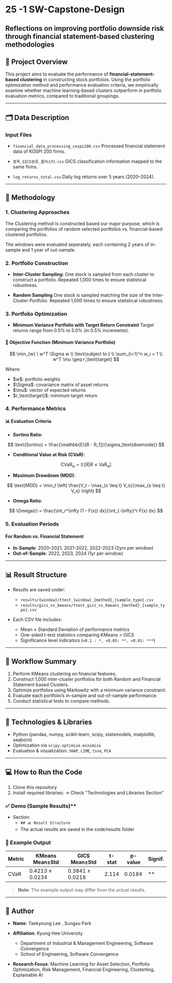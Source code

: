 # 25 -1 SW-Capstone-Design

## Reflections on improving portfolio downside risk through financial statement-based clustering methodologies

## 📌 Project Overview

This project aims to evaluate the performance of **financial-statement-based clustering** in constructing stock portfolios. Using the portfolio optimization method and performance evaluation criteria, we empirically examine whether machine learning-based clusters outperform in portfolio evaluation metrics, compared to traditional groupings.

---

## 🗂️ Data Description

### Input Files

* `financial_data_processing_cospi200.csv`
  Processed financial statement data of KOSPI 200 firms.

* `종목_GICS분류_클러스터.csv`
  GICS classification information mapped to the same firms.

* `log_returns_total.csv`
  Daily log returns over 5 years (2020–2024).

---

## 🔧 Methodology

### 1. Clustering Approaches

  The Clustering method is constructed based our major purpose, which is comparing the portfolios of random selected portfolios vs. financial-based clustered portfolios.

  The windows were evaluated seperately, each containing 2 years of in-sample and 1 year of out-sample.


### 2. Portfolio Construction

* **Inter-Cluster Sampling**:
  One stock is sampled from each cluster to construct a portfolio.
  Repeated 1,000 times to ensure statistical robustness.

* **Random Sampling**
  One stock is sampled matching the size of the Inter-Cluster Portfolio.
  Repeated 1,000 times to ensure statistical robustness.


### 3. Portfolio Optimization

* **Minimum Variance Portfolio with Target Return Constraint**
  Target returns range from 0.5% to 5.0% (in 0.5% increments).

#### 📐 Objective Function (Minimum Variance Portfolio)

$$
\min_{w} \ w^T \Sigma w \\
\text{subject to:} \\
\sum_{i=1}^n w_i = 1 \\
w^T \mu \geq r_\text{target}
$$

Where:

* \$w\$: portfolio weights
* \$\Sigma\$: covariance matrix of asset returns
* \$\mu\$: vector of expected returns
* \$r\_\text{target}\$: minimum target return

### 4. Performance Metrics

#### 📊 Evaluation Criteria

* **Sortino Ratio**:

$$
\text{Sortino} = \frac{\mathbb{E}[R - R_f]}{\sigma_\text{downside}}
$$

* **Conditional Value at Risk (CVaR)**:

$$
\text{CVaR}_\alpha = \mathbb{E}[R | R \leq \text{VaR}_\alpha]
$$

* **Maximum Drawdown (MDD)**:

$$
\text{MDD} = \min_t \left( \frac{V_t - \max_{s \leq t} V_s}{\max_{s \leq t} V_s} \right)
$$

* **Omega Ratio**:

$$
\Omega(r) = \frac{\int_r^\infty (1 - F(x)) dx}{\int_{-\infty}^r F(x) dx}
$$

### 5. Evaluation Periods

#### For Random vs. Financial Statement

* **In-Sample**: 2020–2021, 2021-2022, 2022-2023 (2yrs per window)
* **Out-of-Sample**: 2022, 2023, 2024 (1yr per window)


---

## 📊 Result Structure

* Results are saved under:
  - `results/{window}/ttest_{window}_{method}_{sample_type}.csv`
  - `results/gics_vs_kmeans/ttest_gics_vs_kmeans_{method}_{sample_type}.csv`

* Each CSV file includes:

  * Mean ± Standard Deviation of performance metrics
  * One-sided t-test statistics comparing KMeans > GICS
  * Significance level indicators (`<0.1 : *, <0.05: **, <0.01: ***`)

---

## 🔁 Workflow Summary

1. Perform KMeans clustering on financial features.
2. Construct 1,000 inter-cluster portfolios for both Random and Financial Statement based Clusters.
3. Optimize portfolios using Markowitz with a minimum variance constraint.
4. Evaluate each portfolio’s in-sample and out-of-sample performance.
5. Conduct statistical tests to compare methods.

---

## 🧪 Technologies & Libraries

* Python (pandas, numpy, scikit-learn, scipy, statsmodels, matplotlib, seaborn)
* Optimization via `scipy.optimize.minimize`
* Evaluation & visualization: `SHAP`, `LIME`, `tsne`, `PCA`

---

## 💻 How to Run the Code

1. Clone this repository
2. Install required libraries:
  -> Check "Technologies and Libraries Section"


### ✅ Demo (Sample Results)**  
- Section:
  - `## 📊 Result Structure`  
  - The actual results are saved in the code/results folder


### 📁 Example Output

| Metric | KMeans Mean±Std   | GICS Mean±Std    | t-stat | p-value | Signif. |
|--------|-------------------|------------------|--------|---------|---------|
| CVaR   | 0.4213 ± 0.0234   | 0.3841 ± 0.0218  | 2.114  | 0.0184  | **      |

> **Note**: The example output may differ from the actual results.


---

## 👤 Author

* **Name**: Taekyoung Lee , Sungsu Park
* **Affiliation**: Kyung Hee University

  * Department of Industrial & Management Engineering, Software Convergence
  * School of Engineering, Software Convergence

* **Research Focus**:
  Machine Learning for Asset Selection, Portfolio Optimization, Risk Management, Financial Engineering, Clusterting, Explainable AI
